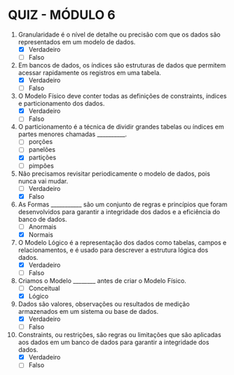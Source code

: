 # QUIZ - MÓDULO 6

1) Granularidade é o nível de detalhe ou precisão com que os dados são representados em um modelo de dados.
    - [x] Verdadeiro
    - [ ] Falso

2) Em bancos de dados, os índices são estruturas de dados que permitem acessar rapidamente os registros em uma tabela.
    - [x] Verdadeiro
    - [ ] Falso

3) O Modelo Físico deve conter todas as definições de constraints, índices e particionamento dos dados.
    - [x] Verdadeiro
    - [ ] Falso

4) O particionamento é a técnica de dividir grandes tabelas ou índices em partes menores chamadas __________.
    - [ ] porções
    - [ ] panelões
    - [x] partições
    - [ ] pimpões

5) Não precisamos revisitar periodicamente o modelo de dados, pois nunca vai mudar.
    - [ ] Verdadeiro
    - [x] Falso

6) As Formas ___________ são um conjunto de regras e princípios que foram desenvolvidos para garantir a integridade dos dados e a eficiência do banco de dados.
    - [ ] Anormais
    - [x] Normais

7) O Modelo Lógico é a representação dos dados como tabelas, campos e relacionamentos, e é usado para descrever a estrutura lógica dos dados.
    - [x] Verdadeiro
    - [ ] Falso

8) Criamos o Modelo ________ antes de criar o Modelo Físico.
    - [ ] Conceitual
    - [x] Lógico

9) Dados são valores, observações ou resultados de medição armazenados em um sistema ou base de dados. 
    - [x] Verdadeiro
    - [ ] Falso

10) Constraints, ou restrições, são regras ou limitações que são aplicadas aos dados em um banco de dados para garantir a integridade dos dados.
    - [x] Verdadeiro
    - [ ] Falso
